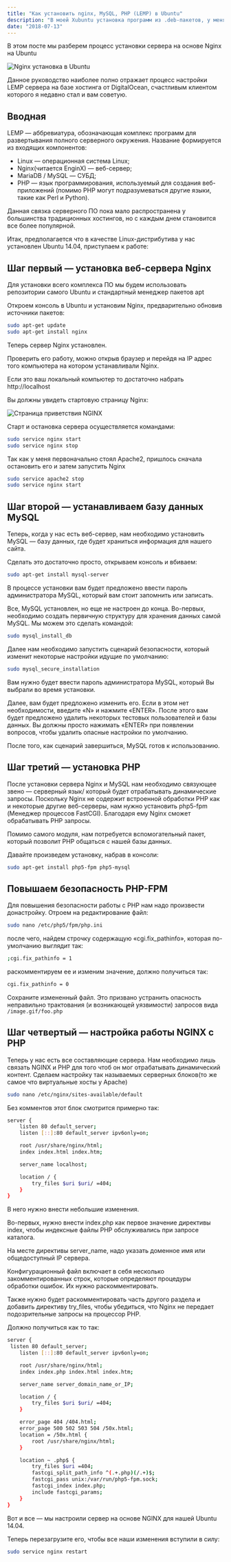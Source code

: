 ```yaml
---
title: "Как установить nginx, MySQL, PHP (LEMP) в Ubuntu"
description: "В моей Xubuntu установка программ из .deb-пакетов, у меня, как новичка вызывала массу вопросов. С одной стороны  надо установить быстро, с другой стороны не охота заморачиваться с терминалом…"
date: "2018-07-13"
---
```


В этом посте мы разберем процесс установки сервера на основе Nginx на Ubuntu

![Nginx установка в Ubuntu](/images/nginx-install.jpeg)

Данное руководство наиболее полно отражает процесс настройки LEMP сервера на базе хостинга от DigitalOcean, счастливым клиентом которого я недавно стал и вам советую.

## Вводная

LEMP — аббревиатура, обозначающая комплекс программ для развертывания полного серверного окружения. Название формируется из входящих компонентов:

- Linux — операционная система Linux;
- Nginx(читается EnginX) — веб-сервер;
- MariaDB / MySQL — СУБД;
- PHP — язык программирования, используемый для создания веб-приложений (помимо PHP могут подразумеваться другие языки, такие как Perl и Python).

Данная связка серверного ПО пока мало распространена у большинства традиционных хостингов, но с каждым днем становится все более популярной.

Итак, предполагается что в качестве Linux-дистрибутива у нас установлен Ubuntu 14.04, приступаем к работе:

## Шаг первый — установка веб-сервера Nginx

Для установки всего комплекса ПО мы будем использовать репозитории самого Ubuntu и стандартный менеджер пакетов apt

Откроем консоль в Ubuntu и установим Nginx, предварительно обновив источники пакетов:

``` bash
sudo apt-get update
sudo apt-get install nginx
```

Теперь сервер Nginx установлен.

Проверить его работу, можно открыв браузер и перейдя на IP адрес того компьютера на котором устанавливали Nginx.

Если это ваш локальный компьютер то достаточно набрать http://localhost

Вы должны увидеть стартовую страницу Nginx:

![Страница приветствия NGINX](/images/nginx-start.jpg)

Старт и остановка сервера осуществляется командами:

``` bash
sudo service nginx start
sudo service nginx stop
```

Так как у меня первоначально стоял Apache2, пришлось сначала остановить его и затем запустить Nginx

``` bash
sudo service apache2 stop
sudo service nginx start
```

## Шаг второй — устанавливаем базу данных MySQL

Теперь, когда у нас есть веб-сервер, нам необходимо установить MySQL — базу данных, где будет храниться информация для нашего сайта.

Сделать это достаточно просто, открываем консоль и вбиваем:
``` bash
sudo apt-get install mysql-server
```

В процессе установки вам будет предложено ввести пароль администратора MySQL, который вам стоит запомнить или записать.

Все, MySQL установлен, но еще не настроен до конца.
Во-первых, необходимо создать первичную структуру для хранения данных самой MySQL. Мы можем это сделать командой:

``` bash
sudo mysql_install_db
```

Далее нам необходимо запустить сценарий безопасности, который изменит некоторые настройки идущие по умолчанию:

``` bash
sudo mysql_secure_installation
```

Вам нужно будет ввести пароль администратора MySQL, который Вы выбрали во время установки.

Далее, вам будет предложено изменить его. Если в этом нет необходимости, введите «N» и нажмите «ENTER». После этого вам будет предложено удалить некоторых тестовых пользователей и базы данных. Вы должны просто нажимать «ENTER» при появлении вопросов, чтобы удалить опасные настройки по умолчанию.

После того, как сценарий завершиться, MySQL готов к использованию.

## Шаг третий — установка PHP

После установки сервера Nginx и MySQL нам необходимо связующее звено — серверный язык/ который будет отрабатывать динамические запросы.
Поскольку Nginx не содержит встроенной обработки PHP как и некоторые другие веб-серверы, нам нужно установить php5-fpm (Менеджер процессов FastCGI). Благодаря ему Nginx сможет обрабатывать PHP запросы.

Помимо самого модуля, нам потребуется вспомогательный пакет, который позволит PHP общаться с нашей базы данных.

Давайте произведем установку, набрав в консоли:

``` bash
sudo apt-get install php5-fpm php5-mysql
```

## Повышаем безопасность PHP-FPM

Для повышения безопасности работы с PHP нам надо произвести донастройку.
Отроем на редактирование файл:

``` bash
sudo nano /etc/php5/fpm/php.ini
```

после чего, найдем строчку содержащую «cgi.fix_pathinfo», которая по-умолчанию выглядит так:
``` bash
;cgi.fix_pathinfo = 1
```

раскомментируем ее и изменим значение, должно получиться так:

``` bash
cgi.fix_pathinfo = 0
```

Сохраните измененный файл.
Это призвано устранить опасность неправильно трактования (и возникающей уязвимости) запросов вида `/image.gif/foo.php`

## Шаг четвертый — настройка работы NGINX с PHP

Теперь у нас есть все составляющие сервера. Нам необходимо лишь связать NGINX и PHP для того чтоб он мог отрабатывать динамический контент.
Сделаем настройку так называемых серверных блоков(то же самое что виртуальные хосты у Apache)

``` bash
sudo nano /etc/nginx/sites-available/default
```

Без комментов этот блок смотрится примерно так:

``` bash
server {
    listen 80 default_server;
    listen [::]:80 default_server ipv6only=on;

    root /usr/share/nginx/html;
    index index.html index.htm;

    server_name localhost;

    location / {
        try_files $uri $uri/ =404;
    }
}
```

В него нужно внести небольшие изменения.

Во-первых, нужно внести index.php как первое значение директивы index, чтобы индексные файлы PHP обслуживались при запросе каталога.

На месте директивы server_name, надо указать доменное имя или общедоступный IP сервера.

Конфигурационный файл включает в себя несколько закомментированных строк, которые определяют процедуры обработки ошибок. Их нужно раскомментировать.

Также нужно будет раскомментировать часть другого раздела и добавить директиву try_files, чтобы убедиться, что Nginx не передает подозрительные запросы на процессор PHP.

Должно получиться как то так:

``` bash
server {
 listen 80 default_server;
    listen [::]:80 default_server ipv6only=on;

    root /usr/share/nginx/html;
    index index.php index.html index.htm;

    server_name server_domain_name_or_IP;

    location / {
        try_files $uri $uri/ =404;
    }

    error_page 404 /404.html;
    error_page 500 502 503 504 /50x.html;
    location = /50x.html {
        root /usr/share/nginx/html;
    }

    location ~ .php$ {
        try_files $uri =404;
        fastcgi_split_path_info ^(.+.php)(/.+)$;
        fastcgi_pass unix:/var/run/php5-fpm.sock;
        fastcgi_index index.php;
        include fastcgi_params;
    }
}
```

Вот и все — мы настроили сервер на основе NGINX для нашей Ubuntu 14.04.

Теперь перезагрузите его, чтобы все наши изменения вступили в силу:

``` bash
sudo service nginx restart
```
